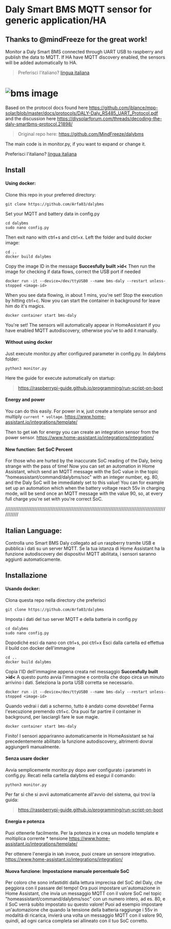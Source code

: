 # Daly Smart BMS MQTT sensor for generic application/HA
## **Thanks to @mindFreeze for the great work!**
Monitor a Daly Smart BMS connected through UART USB to raspberry and publish the data to MQTT. If HA have MQTT discovery enabled, the sensors will be added automatically to HA.

>Preferisci l'italiano?
>[lingua italiana](https://github.com/Arfa03/dalybms#italian-language)

# ![bms image](https://sc01.alicdn.com/kf/H357b7272ba0344eabd0c33c20101d0c7N.jpg)

Based on the protocol docs found here https://github.com/jblance/mpp-solar/blob/master/docs/protocols/DALY-Daly_RS485_UART_Protocol.pdf and the discussion here https://diysolarforum.com/threads/decoding-the-daly-smartbms-protocol.21898/

> Original repo here: https://github.com/MindFreeze/dalybms

The main code is in monitor.py, if you want to expand or change it.

Preferisci l'italiano?
[lingua italiana](https://github.com/Arfa03/dalybms#italian-language)


## Install

#### Using docker:

Clone this repo in your preferred directory:
```
git clone https://github.com/Arfa03/dalybms
```

Set your MQTT and battery data in config.py
```
cd dalybms
sudo nano config.py
```
Then exit nano with ctrl+s and ctrl+x.
Left the folder and build docker image:
```
cd ..
docker build dalybms
```
Copy the image ID in the message **Succesfully built >id<**
Then run the image for checking if data flows, correct the USB port if needed
```
docker run -it --device=/dev/ttyUSB0 --name bms-daly --restart unless-stopped <image-id>
```
When you see data flowing, in about 1 mins, you're set! Stop the execution by hitting ctrl+c.
Now you can start the container in background for leave him do it's magics.
```
docker container start bms-daly
```
You're set!
The sensors will automatically appear in HomeAssistant if you have enabled MQTT autodiscovery, otherwise you've to add it manually.

#### Without using docker
Just execute monitor.py after configured parameter in config.py.
In dalybms folder:
```
python3 monitor.py
```

Here the guide for execute automatically on startup:
> https://raspberrypi-guide.github.io/programming/run-script-on-boot

#### Energy and power

You can do this easily. For power in `W`, just create a template sensor and multiply `current * voltage`. https://www.home-assistant.io/integrations/template/

Then to get `kWh` for energy you can create an integration sensor from the power sensor. https://www.home-assistant.io/integrations/integration/

#### New function: Set SoC Percent

For those who are hurted by the inaccurate SoC reading of the Daly, being strange with the pass of time!
Now you can set an automation in Home Assistant, which send an MQTT message with the SoC value in the topic "homeassistant/command/dalybms/soc" with an integer number, eg. 80, and the Daly SoC will be immediately set to this value! 
You can for example set up an automation which when the battery voltage reach 55v in charging mode, will be send once an MQTT message with the value 90, so, at every full charge you're set with you're correct SoC.


///////////////////////////////////////////////////////////////////////////////////////////////////////////
## Italian Language:
Controlla uno Smart BMS Daly collegato ad un raspberry tramite USB e pubblica i dati su un server MQTT. 
Se la tua istanza di Home Assistant ha la funzione autodiscovery dei dispositivi MQTT abilitata, i sensori saranno aggiunti automaticamente.


## Installazione

#### Usando docker:

Clona questa repo nella directory che preferisci
```
git clone https://github.com/Arfa03/dalybms
```

Imposta i dati del tuo server MQTT e della batteria in config.py
```
cd dalybms
sudo nano config.py
```
Dopodiché esci da nano con ctrl+s, poi ctrl+x
Esci dalla cartella ed effettua il build con docker dell'immagine
```
cd ..
docker build dalybms
```
Copia l'ID dell'immagine appena creata nel messaggio **Succesfully built >id<**
A questo punto avvia l'immagine e controlla che dopo circa un minuto arrivino i dati.
Seleziona la porta USB corretta se necessario.
```
docker run -it --device=/dev/ttyUSB0 --name bms-daly --restart unless-stopped <image-id>
```
Quando vedrai i dati a schermo, tutto è andato come dovrebbe! Ferma l'esecuzione premendo ctrl+c.
Ora puoi far partire il container in background, per lasciargli fare le sue magie.
```
docker container start bms-daly
```
Finito!
I sensori appariranno automaticamente in HomeAssistant se hai precedentemente abilitato la funzione autodiscovery, altrimenti dovrai aggiungerli manualmente.

#### Senza usare docker
Avvia semplicemente monitor.py dopo aver configurato i parametri in config.py.
Recati nella cartella dalybms ed esegui il comando:
```
python3 monitor.py
```
Per far sì che si avvii automaticamente all'avvio del sistema, qui trovi la guida:
> https://raspberrypi-guide.github.io/programming/run-script-on-boot

#### Energia e potenza

Puoi ottenerle facilmente. Per la potenza in `W` crea un modello template e moltiplica corrente * tensione
https://www.home-assistant.io/integrations/template/

Per ottenere l'energia in `kWh` invece, puoi creare un sensore integrativo.
https://www.home-assistant.io/integrations/integration/

#### Nuova funzione: Impostazione manuale percentuale SoC

Per coloro che sono infastiditi dalla lettura imprecisa del SoC del Daly, che peggiora con il passare del tempo!
Ora puoi impostare un'automazione in Home Assistant, che invia un messaggio MQTT con il valore SoC nel topic "homeassistant/command/dalybms/soc" con un numero intero, ad es. 80, e il SoC verrà subito impostato su questo valore!
Puoi ad esempio impostare un'automazione che quando la tensione della batteria raggiunge i 55v in modalità di ricarica, invierà una volta un messaggio MQTT con il valore 90, quindi, ad ogni carica completa sei allineato con il tuo SoC corretto.